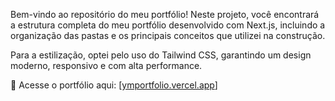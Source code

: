 Bem-vindo ao repositório do meu portfólio!
Neste projeto, você encontrará a estrutura completa do meu portfólio desenvolvido com Next.js, incluindo a organização das pastas e os principais conceitos que utilizei na construção.

Para a estilização, optei pelo uso do Tailwind CSS, garantindo um design moderno, responsivo e com alta performance.

🔗 Acesse o portfólio aqui: [[ymportfolio.vercel.app](https://ymportfolio.vercel.app/)]
